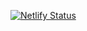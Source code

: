 [![Netlify Status](https://api.netlify.com/api/v1/badges/899ab9f2-adf4-4f57-bd89-5368f59a2875/deploy-status)](https://app.netlify.com/sites/najahblog/deploys)
